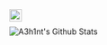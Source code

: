 <!--
**A3h1nt/A3h1nt** is a ✨ _special_ ✨ repository because its `README.md` (this file) appears on your GitHub profile.

Here are some ideas to get you started:

- 🔭 I’m currently working on ...
- 🌱 I’m currently learning ...
- 👯 I’m looking to collaborate on ...
- 🤔 I’m looking for help with ...
- 💬 Ask me about ...
- 📫 How to reach me: ...
- 😄 Pronouns: ...
- ⚡ Fun fact: ...
-->
<a href="https://twitter.com/a3h1nt">
  <img align="left" alt="a3h1nt| Twitter" width="22px" src="https://cdn.jsdelivr.net/npm/simple-icons@v3/icons/twitter.svg" />
</a>
<br>

![A3h1nt's Github Stats](https://github-readme-stats.vercel.app/api?username=a3h1nt&show_icons=true&theme=gotham)

